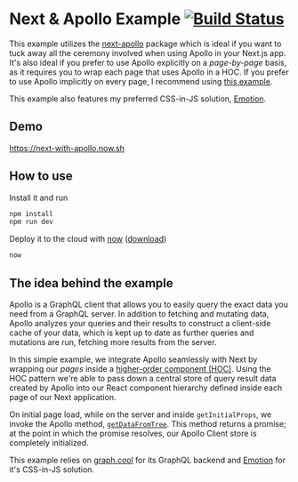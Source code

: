 # Next & Apollo Example [![Build Status](https://travis-ci.org/adamsoffer/next-apollo-example.svg?branch=master)](https://travis-ci.org/adamsoffer/next-apollo-example)

This example utilizes the [next-apollo](https://www.npmjs.com/package/next-apollo) package which is ideal if you want to tuck away all the ceremony involved when using Apollo in your Next.js app. It's also ideal if you prefer to use Apollo explicitly on a _page-by-page_ basis, as it requires you to wrap each page that uses Apollo in a HOC. If you prefer to use Apollo implicitly on every page, I recommend using [this example](https://github.com/zeit/next.js/tree/master/examples/with-apollo).

This example also features my preferred CSS-in-JS solution, [Emotion](https://emotion.sh/).

## Demo

https://next-with-apollo.now.sh

## How to use

Install it and run

```bash
npm install
npm run dev
```

Deploy it to the cloud with [now](https://zeit.co/now) ([download](https://zeit.co/download))

```bash
now
```

## The idea behind the example

Apollo is a GraphQL client that allows you to easily query the exact data you need from a GraphQL server. In addition to fetching and mutating data, Apollo analyzes your queries and their results to construct a client-side cache of your data, which is kept up to date as further queries and mutations are run, fetching more results from the server.

In this simple example, we integrate Apollo seamlessly with Next by wrapping our _pages_ inside a [higher-order component (HOC)](https://facebook.github.io/react/docs/higher-order-components.html). Using the HOC pattern we're able to pass down a central store of query result data created by Apollo into our React component hierarchy defined inside each page of our Next application.

On initial page load, while on the server and inside `getInitialProps`, we invoke the Apollo method, [`getDataFromTree`](http://dev.apollodata.com/react/server-side-rendering.html#getDataFromTree). This method returns a promise; at the point in which the promise resolves, our Apollo Client store is completely initialized.

This example relies on [graph.cool](http://graph.cool) for its GraphQL backend and [Emotion](https://emotion.sh/) for it's CSS-in-JS solution.
